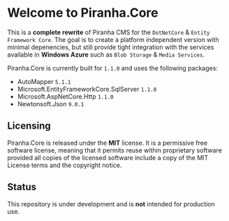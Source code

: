 # Welcome to Piranha.Core

This is a **complete rewrite** of Piranha CMS for the `DotNetCore` & `Entity Framework Core`. The goal is to create a platform independent version with minimal depenencies, but still provide tight integration with the services available in **Windows Azure** such as `Blob Storage` & `Media Services`.

Piranha.Core is currently built for `1.1.0` and uses the following packages:

* AutoMapper `5.1.1`
* Microsoft.EntityFrameworkCore.SqlServer `1.1.0`
* Microsoft.AspNetCore.Http `1.1.0`
* Newtonsoft.Json `9.0.1`

## Licensing
Piranha.Core is released under the **MIT** license. It is a permissive free software license, meaning that it permits reuse within proprietary software provided all copies of the licensed software include a copy of the MIT License terms and the copyright notice.

## Status
This repository is under development and is **not** intended for production use.
